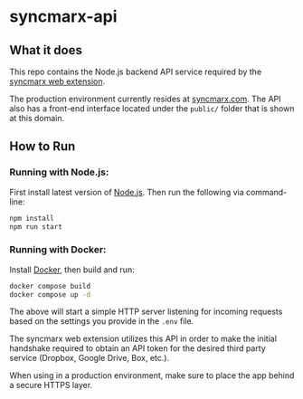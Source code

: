 # syncmarx-api

## What it does

This repo contains the Node.js backend API service required by the [syncmarx web extension](https://github.com/Cleod9/syncmarx-webext).

The production environment currently resides at [syncmarx.com](https://syncmarx.com). The API also has a front-end interface located under the `public/` folder that is shown at this domain.

## How to Run

### Running with Node.js:

First install latest version of [Node.js](https://nodejs.org/en/). Then run the following via command-line:

```bash
npm install
npm run start
```

### Running with Docker:

Install [Docker](https://www.docker.com/), then build and run:

```bash
docker compose build
docker compose up -d
```

The above will start a simple HTTP server listening for incoming requests based on the settings you provide in the `.env` file.

The syncmarx web extension utilizes this API in order to make the initial handshake required to obtain an API token for the desired third party service (Dropbox, Google Drive, Box, etc.).

When using in a production environment, make sure to place the app behind a secure HTTPS layer.
